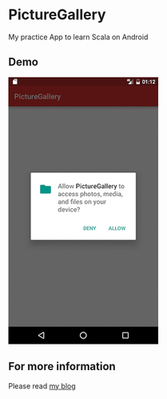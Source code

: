 # PictureGallery
My practice App to learn Scala on Android

## Demo
![screenshot](https://github.com/b0npu/PictureGallery/blob/graphicimages/picturegallery.gif)

## For more information
Please read [my blog](http://b0npu.hatenablog.com/)
